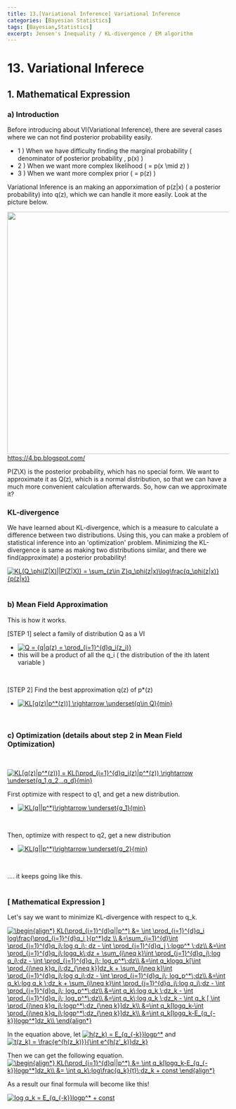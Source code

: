 ```yaml
---
title: 13.[Variational Inference] Variational Inference
categories: [Bayesian Statistics]
tags: [Bayesian,Statistics]
excerpt: Jensen's Inequality / KL-divergence / EM algorithm
---
```


# 13. Variational Inferece

<script src="https://cdn.mathjax.org/mathjax/latest/MathJax.js?config=TeX-AMS-MML_HTMLorMML" type="text/javascript"></script>

## 1. Mathematical Expression

### a) Introduction
Before introducing about VI(Variational Inference), there are several cases where we can not find posterior probability easily.
- 1 ) When we have difficulty finding the marginal probability ( denominator of posterior probability , p(x) )
- 2 ) When we want more complex likelihood ( = p(x \mid z) )
- 3 ) When we want more complex prior ( = p(z) )

Variational Inference is an making an apporximation of p(z|x) ( a posterior probability) into q(z), which we can handle it more easily. 
Look at the picture below.
<br>

<img src="https://4.bp.blogspot.com/-OCU72-Cp5lg/V6fxbBAV4oI/AAAAAAAAFE4/BMcR5OYwZqwARnqFnm3I9I_S46O-IH-uQCLcB/s1600/Untitled%2Bpresentation%2B%25282%2529.png" width="550" /> <br>
https://4.bp.blogspot.com/

P(Z\X) is the posterior probability, which has no special form. We want to approximate it as Q(z), which is a normal distribution, so that we can 
have a much more convenient calculation afterwards. So, how can we approximate it?
<br>

### KL-divergence
We have learned about KL-divergence, which is a measure to calculate a difference between two distributions. Using this, you can make a problem of statistical inference into an 'optimization' problem.
Minimizing the KL-divergence is same as making two distributions similar, and there we find(approximate) a posterior probability!
<br>

<a href="https://www.codecogs.com/eqnedit.php?latex=KL(Q_\phi(Z|X)||P(Z|X))&space;=&space;\sum_{z\in&space;Z}q_\phi(z|x)\log\frac{q_\phi(z|x)}{p(z|x)}" target="_blank"><img src="https://latex.codecogs.com/gif.latex?KL(Q_\phi(Z|X)||P(Z|X))&space;=&space;\sum_{z\in&space;Z}q_\phi(z|x)\log\frac{q_\phi(z|x)}{p(z|x)}" title="KL(Q_\phi(Z|X)||P(Z|X)) = \sum_{z\in Z}q_\phi(z|x)\log\frac{q_\phi(z|x)}{p(z|x)}" /></a>
<br>
<br>

### b) Mean Field Approximation
This is how it works.
<br>

[STEP 1] select a family of distribution Q as a VI
- <a href="https://www.codecogs.com/eqnedit.php?latex=Q&space;=&space;{q|q(z)&space;=&space;\prod_{i=1}^{d}q_i(z_i)}" target="_blank"><img src="https://latex.codecogs.com/gif.latex?Q&space;=&space;{q|q(z)&space;=&space;\prod_{i=1}^{d}q_i(z_i)}" title="Q = {q|q(z) = \prod_{i=1}^{d}q_i(z_i)}" /></a>
- this will be a product of all the q_i ( the distribution of the ith latent variable )
<br>

[STEP 2] Find the best approximation q(z) of p*(z)
- <a href="https://www.codecogs.com/eqnedit.php?latex=KL[q(z)|p^*(z))]&space;\rightarrow&space;\underset{q\in&space;Q}{min}" target="_blank"><img src="https://latex.codecogs.com/gif.latex?KL[q(z)|p^*(z))]&space;\rightarrow&space;\underset{q\in&space;Q}{min}" title="KL[q(z)|p^*(z))] \rightarrow \underset{q\in Q}{min}" /></a>
<br>

### c) Optimization (details about step 2 in Mean Field Optimization) 
<br>

<a href="https://www.codecogs.com/eqnedit.php?latex=KL[q(z)|p^*(z))]&space;=&space;KL(\prod_{i=1}^{d}q_i(z)|p^*(z))&space;\rightarrow&space;\underset{q_1,q_2,..q_d}{min}" target="_blank"><img src="https://latex.codecogs.com/gif.latex?KL[q(z)|p^*(z))]&space;=&space;KL(\prod_{i=1}^{d}q_i(z)|p^*(z))&space;\rightarrow&space;\underset{q_1,q_2,..q_d}{min}" title="KL[q(z)|p^*(z))] = KL(\prod_{i=1}^{d}q_i(z)|p^*(z)) \rightarrow \underset{q_1,q_2,..q_d}{min}" /></a>

First optimize with respect to q1, and get a new distribution.
-  <a href="https://www.codecogs.com/eqnedit.php?latex=KL(q||p^*)\rightarrow&space;\underset{q_1}{min}" target="_blank"><img src="https://latex.codecogs.com/gif.latex?KL(q||p^*)\rightarrow&space;\underset{q_1}{min}" title="KL(q||p^*)\rightarrow \underset{q_1}{min}" /></a> 
<br>

Then, optimize with respect to q2, get a new distribution
- <a href="https://www.codecogs.com/eqnedit.php?latex=KL(q||p^*)\rightarrow&space;\underset{q_2}{min}" target="_blank"><img src="https://latex.codecogs.com/gif.latex?KL(q||p^*)\rightarrow&space;\underset{q_2}{min}" title="KL(q||p^*)\rightarrow \underset{q_2}{min}" /></a>
<br>

.... it keeps going like this.
<br>
<br>

### [ Mathematical Expression ]
Let's say we want to minimize KL-divergence with respect to q_k.
<br>

<a href="https://www.codecogs.com/eqnedit.php?latex=\begin{align*}&space;KL(\prod_{i=1}^{d}q||p^*)&space;&=&space;\int&space;\prod_{i=1}^{d}q_i&space;log\frac{\prod_{i=1}^{d}q_i&space;}{p^*}dz&space;\\&space;&=\sum_{i=1}^{d}\int&space;\prod_{j=1}^{d}q_j\;log&space;q_i\;&space;dz&space;-&space;\int&space;\prod_{j=1}^{d}q_j&space;\;logp^*&space;\;dz\\&space;&=\int&space;\prod_{j=1}^{d}q_j\;logq_k\;dz&space;&plus;&space;\sum_{i\neq&space;k}\int&space;\prod_{j=1}^{d}q_j\;log&space;q_i\;dz&space;-&space;\int&space;\prod_{j=1}^{d}q_j\;&space;log_p^*\;dz\\&space;&=\int&space;q_klogq_k[\int&space;\prod_{j\neq&space;k}q_j\;dz_{\neq&space;k}]dz_k&space;&plus;&space;\sum_{i\neq&space;k}\int&space;\prod_{j=1}^{d}q_j\;log&space;q_i\;dz&space;-&space;\int&space;\prod_{j=1}^{d}q_j\;&space;log_p^*\;dz\\&space;&=\int&space;q_k\;log&space;q_k&space;\;dz_k&space;&plus;&space;\sum_{i\neq&space;k}\int&space;\prod_{j=1}^{d}q_j\;log&space;q_i\;dz&space;-&space;\int&space;\prod_{j=1}^{d}q_j\;&space;log_p^*\;dz\\&space;&=\int&space;q_k\;log&space;q_k&space;\;dz_k&space;-&space;\int&space;\prod_{j=1}^{d}q_j\;&space;log_p^*\;dz\\&space;&=\int&space;q_k\;log&space;q_k&space;\;dz_k&space;-&space;\int&space;q_k&space;[&space;\int&space;\prod_{j\neq&space;k}q_j\;logp^*\;dz_{\neq&space;k}]dz_k\\&space;&=\int&space;q_k[logq_k-\int&space;\prod_{j\neq&space;k}q_j\;logp^*\;dz_{\neq&space;k}]dz_k\\&space;&=\int&space;q_k[logq_k-E_{q_{-k}}logp^*]dz_k\\&space;\end{align*}" target="_blank"><img src="https://latex.codecogs.com/gif.latex?\begin{align*}&space;KL(\prod_{i=1}^{d}q||p^*)&space;&=&space;\int&space;\prod_{i=1}^{d}q_i&space;log\frac{\prod_{i=1}^{d}q_i&space;}{p^*}dz&space;\\&space;&=\sum_{i=1}^{d}\int&space;\prod_{j=1}^{d}q_j\;log&space;q_i\;&space;dz&space;-&space;\int&space;\prod_{j=1}^{d}q_j&space;\;logp^*&space;\;dz\\&space;&=\int&space;\prod_{j=1}^{d}q_j\;logq_k\;dz&space;&plus;&space;\sum_{i\neq&space;k}\int&space;\prod_{j=1}^{d}q_j\;log&space;q_i\;dz&space;-&space;\int&space;\prod_{j=1}^{d}q_j\;&space;log_p^*\;dz\\&space;&=\int&space;q_klogq_k[\int&space;\prod_{j\neq&space;k}q_j\;dz_{\neq&space;k}]dz_k&space;&plus;&space;\sum_{i\neq&space;k}\int&space;\prod_{j=1}^{d}q_j\;log&space;q_i\;dz&space;-&space;\int&space;\prod_{j=1}^{d}q_j\;&space;log_p^*\;dz\\&space;&=\int&space;q_k\;log&space;q_k&space;\;dz_k&space;&plus;&space;\sum_{i\neq&space;k}\int&space;\prod_{j=1}^{d}q_j\;log&space;q_i\;dz&space;-&space;\int&space;\prod_{j=1}^{d}q_j\;&space;log_p^*\;dz\\&space;&=\int&space;q_k\;log&space;q_k&space;\;dz_k&space;-&space;\int&space;\prod_{j=1}^{d}q_j\;&space;log_p^*\;dz\\&space;&=\int&space;q_k\;log&space;q_k&space;\;dz_k&space;-&space;\int&space;q_k&space;[&space;\int&space;\prod_{j\neq&space;k}q_j\;logp^*\;dz_{\neq&space;k}]dz_k\\&space;&=\int&space;q_k[logq_k-\int&space;\prod_{j\neq&space;k}q_j\;logp^*\;dz_{\neq&space;k}]dz_k\\&space;&=\int&space;q_k[logq_k-E_{q_{-k}}logp^*]dz_k\\&space;\end{align*}" title="\begin{align*} KL(\prod_{i=1}^{d}q||p^*) &= \int \prod_{i=1}^{d}q_i log\frac{\prod_{i=1}^{d}q_i }{p^*}dz \\ &=\sum_{i=1}^{d}\int \prod_{j=1}^{d}q_j\;log q_i\; dz - \int \prod_{j=1}^{d}q_j \;logp^* \;dz\\ &=\int \prod_{j=1}^{d}q_j\;logq_k\;dz + \sum_{i\neq k}\int \prod_{j=1}^{d}q_j\;log q_i\;dz - \int \prod_{j=1}^{d}q_j\; log_p^*\;dz\\ &=\int q_klogq_k[\int \prod_{j\neq k}q_j\;dz_{\neq k}]dz_k + \sum_{i\neq k}\int \prod_{j=1}^{d}q_j\;log q_i\;dz - \int \prod_{j=1}^{d}q_j\; log_p^*\;dz\\ &=\int q_k\;log q_k \;dz_k + \sum_{i\neq k}\int \prod_{j=1}^{d}q_j\;log q_i\;dz - \int \prod_{j=1}^{d}q_j\; log_p^*\;dz\\ &=\int q_k\;log q_k \;dz_k - \int \prod_{j=1}^{d}q_j\; log_p^*\;dz\\ &=\int q_k\;log q_k \;dz_k - \int q_k [ \int \prod_{j\neq k}q_j\;logp^*\;dz_{\neq k}]dz_k\\ &=\int q_k[logq_k-\int \prod_{j\neq k}q_j\;logp^*\;dz_{\neq k}]dz_k\\ &=\int q_k[logq_k-E_{q_{-k}}logp^*]dz_k\\ \end{align*}" /></a>
<br>

In the equation above, let <a href="https://www.codecogs.com/eqnedit.php?latex=h(z_k)&space;=&space;E_{q_{-k}}logp^*" target="_blank"><img src="https://latex.codecogs.com/gif.latex?h(z_k)&space;=&space;E_{q_{-k}}logp^*" title="h(z_k) = E_{q_{-k}}logp^*" /></a>
and <a href="https://www.codecogs.com/eqnedit.php?latex=t(z_k)&space;=&space;\frac{e^{h(z_k)}}{\int&space;e^{h(z'_k)}dz_k}" target="_blank"><img src="https://latex.codecogs.com/gif.latex?t(z_k)&space;=&space;\frac{e^{h(z_k)}}{\int&space;e^{h(z'_k)}dz_k}" title="t(z_k) = \frac{e^{h(z_k)}}{\int e^{h(z'_k)}dz_k}" /></a>
<br>

Then we can get the following equation.
<br>
<a href="https://www.codecogs.com/eqnedit.php?latex=\begin{align*}&space;KL(\prod_{i=1}^{d}q||p^*)&space;&=&space;\int&space;q_k[logq_k-E_{q_{-k}}logp^*]dz_k\\&space;&=&space;\int&space;q_k\;log\frac{q_k}{t}\;dz_k&space;&plus;&space;const&space;\end{align*}" target="_blank"><img src="https://latex.codecogs.com/gif.latex?\begin{align*}&space;KL(\prod_{i=1}^{d}q||p^*)&space;&=&space;\int&space;q_k[logq_k-E_{q_{-k}}logp^*]dz_k\\&space;&=&space;\int&space;q_k\;log\frac{q_k}{t}\;dz_k&space;&plus;&space;const&space;\end{align*}" title="\begin{align*} KL(\prod_{i=1}^{d}q||p^*) &= \int q_k[logq_k-E_{q_{-k}}logp^*]dz_k\\ &= \int q_k\;log\frac{q_k}{t}\;dz_k + const \end{align*}" /></a>
<br>

As a result our final formula will become like this!
<br>

<a href="https://www.codecogs.com/eqnedit.php?latex=log&space;q_k&space;=&space;E_{q_{-k}}logp^*&space;&plus;&space;const" target="_blank"><img src="https://latex.codecogs.com/gif.latex?log&space;q_k&space;=&space;E_{q_{-k}}logp^*&space;&plus;&space;const" title="log q_k = E_{q_{-k}}logp^* + const" /></a>
<br>
